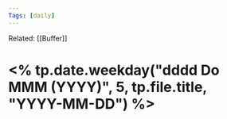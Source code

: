 ```yaml
---
Tags: [daily]
---
```

Related: [[Buffer]]
# <% tp.date.weekday("dddd Do MMM (YYYY)", 5, tp.file.title, "YYYY-MM-DD") %>


